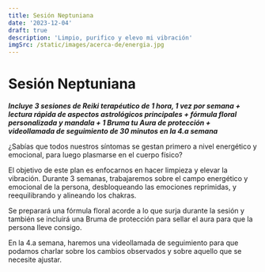 ```yaml
---
title: Sesión Neptuniana
date: '2023-12-04'
draft: true
description: 'Limpio, purifico y elevo mi vibración'
imgSrc: /static/images/acerca-de/energia.jpg
---
```


# Sesión Neptuniana

**_Incluye 3 sesiones de Reiki terapéutico de 1 hora, 1 vez por semana + lectura rápida de aspectos astrológicos principales + fórmula floral personalizada y mandala + 1 Bruma tu Aura de protección + videollamada de seguimiento de 30 minutos en la 4.a semana_**

¿Sabías que todos nuestros síntomas se gestan primero a nivel energético y emocional, para luego plasmarse en el cuerpo físico?

El objetivo de este plan es enfocarnos en hacer limpieza y elevar la vibración. Durante 3 semanas, trabajaremos sobre el campo energético y emocional de la persona, desbloqueando las emociones reprimidas, y reequilibrando y alineando los chakras.

Se preparará una fórmula floral acorde a lo que surja durante la sesión y también se incluirá una Bruma de protección para sellar el aura para que la persona lleve consigo.

En la 4.a semana, haremos una videollamada de seguimiento para que podamos charlar sobre los cambios observados y sobre aquello que se necesite ajustar.
